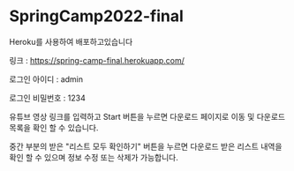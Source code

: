 # SpringCamp2022-final

Heroku를 사용하여 배포하고있습니다

링크 : https://spring-camp-final.herokuapp.com/

로그인 아이디 : admin

로그인 비밀번호 : 1234

유튜브 영상 링크를 입력하고 Start 버튼을 누르면 다운로드 페이지로 이동 및 다운로드 목록을 확인 할 수 있습니다.

중간 부분의 받은 "리스트 모두 확인하기" 버튼을 누르면 다운로드 받은 리스트 내역을 확인 할 수 있으며 정보 수정 또는 삭제가 가능합니다.
